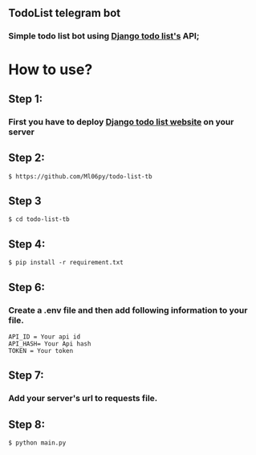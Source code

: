 ## TodoList telegram bot
<h3>Simple todo list bot using <a href="https://github.com/Ml06py/django-todo-list">Django todo list's</a> API;</h3>

# How to use?

## Step 1:
<h3>First you have to deploy <a href="https://github.com/Ml06py/django-todo-list">Django todo list website</a> on your server
</h3>

## Step 2:
```
$ https://github.com/Ml06py/todo-list-tb
```
## Step 3
```
$ cd todo-list-tb
```
## Step 4:
```
$ pip install -r requirement.txt
```
## Step 6:
### Create a .env file and then add following information to your file.
```
API_ID = Your api id
API_HASH= Your Api hash
TOKEN = Your token
```

## Step 7:
<h3>Add your server's url to requests file.</h3>

## Step 8:
```
$ python main.py
```
